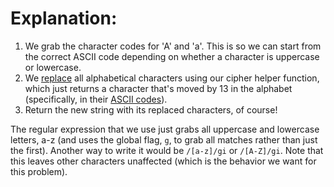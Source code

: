 # Explanation:
1. We grab the character codes for 'A' and 'a'. This is so we can start from the correct ASCII code depending on whether a character is uppercase or lowercase.
2. We [replace](https://developer.mozilla.org/en-US/docs/Web/JavaScript/Reference/Global_Objects/String/replace) all alphabetical characters using our cipher helper function, which just returns a character that's moved by 13 in the alphabet (specifically, in their [ASCII codes](http://sticksandstones.kstrom.com/appen.html)).
3. Return the new string with its replaced characters, of course!

The regular expression that we use just grabs all uppercase and lowercase letters, a-z (and uses the global flag, `g`, to grab all matches rather than just the first). Another way to write it would be `/[a-z]/gi` or `/[A-Z]/gi`. Note that this leaves other characters unaffected (which is the behavior we want for this problem).